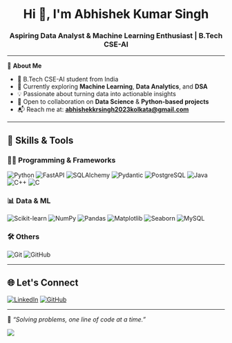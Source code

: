 <h1 align="center">Hi 👋, I'm Abhishek Kumar Singh</h1>
<h3 align="center">Aspiring Data Analyst & Machine Learning Enthusiast | B.Tech CSE-AI</h3>

---

🎯 **About Me**  
- 📍 B.Tech CSE-AI student from India  
- 🔭 Currently exploring **Machine Learning**, **Data Analytics**, and **DSA**
- 💡 Passionate about turning data into actionable insights  
- 🤝 Open to collaboration on **Data Science** & **Python-based projects**
- 📬 Reach me at: **abhishekkrsingh2023kolkata@gmail.com**

---

## 🚀 Skills & Tools

### 👨‍💻 Programming & Frameworks
![Python](https://img.shields.io/badge/python-%233776AB.svg?style=for-the-badge&logo=python&logoColor=white)
![FastAPI](https://img.shields.io/badge/FastAPI-009688?style=for-the-badge&logo=fastapi&logoColor=white)
![SQLAlchemy](https://img.shields.io/badge/SQLAlchemy-FCA121?style=for-the-badge&logo=sqlalchemy&logoColor=white)
![Pydantic](https://img.shields.io/badge/Pydantic-E92063?style=for-the-badge&logo=pydantic&logoColor=white)
![PostgreSQL](https://img.shields.io/badge/postgresql-%23336791.svg?style=for-the-badge&logo=postgresql&logoColor=white)
![Java](https://img.shields.io/badge/java-%23ED8B00.svg?style=for-the-badge&logo=java&logoColor=white)
![C++](https://img.shields.io/badge/c++-%2300599C.svg?style=for-the-badge&logo=c%2B%2B&logoColor=white)
![C](https://img.shields.io/badge/c-%2300599C.svg?style=for-the-badge&logo=c&logoColor=white)


### 📊 Data & ML
![Scikit-learn](https://img.shields.io/badge/scikit--learn-%23F7931E.svg?style=for-the-badge&logo=scikit-learn&logoColor=white)
![NumPy](https://img.shields.io/badge/numpy-%23013243.svg?style=for-the-badge&logo=numpy&logoColor=white)
![Pandas](https://img.shields.io/badge/pandas-%23150458.svg?style=for-the-badge&logo=pandas&logoColor=white)
![Matplotlib](https://img.shields.io/badge/Matplotlib-%23ffffff.svg?style=for-the-badge&logo=matplotlib&logoColor=black)
![Seaborn](https://img.shields.io/badge/Seaborn-%23143b58.svg?style=for-the-badge&logo=seaborn&logoColor=white)
![MySQL](https://img.shields.io/badge/mysql-%234479A1.svg?style=for-the-badge&logo=mysql&logoColor=white)

### 🛠️ Others
![Git](https://img.shields.io/badge/git-%23F05032.svg?style=for-the-badge&logo=git&logoColor=white)
![GitHub](https://img.shields.io/badge/github-%23121011.svg?style=for-the-badge&logo=github&logoColor=white)

---

## 🌐 Let's Connect
[![LinkedIn](https://img.shields.io/badge/LinkedIn-%230077B5.svg?style=for-the-badge&logo=linkedin&logoColor=white)](https://www.linkedin.com/in/abhishek-kumar-singh-a12590231)
[![GitHub](https://img.shields.io/badge/GitHub-100000?style=for-the-badge&logo=github&logoColor=white)](https://github.com/Abhishekkrsingh2023)

---

📌 *“Solving problems, one line of code at a time.”*

[![](https://visitcount.itsvg.in/api?id=Abhishekkrsingh2023&label=Profile%20Views&icon=5&color=6)](https://visitcount.itsvg.in)

